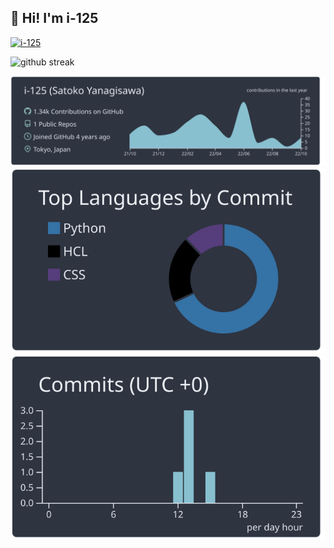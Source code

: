 ## 👋 Hi! I'm i-125

<p align="left"> 
  <a href="https://github.com/i-125/i-125/">
    <img src="https://komarev.com/ghpvc/?username=i-125" alt="i-125" />
  </a>
</p>
<p align="left">
  <img alt="github streak" src="http://github-readme-streak-stats.herokuapp.com?user=i-125&theme=react&hide_border=true" />
</p>
<p align="left">
  <img alt="github summary cards 0" src="https://raw.githubusercontent.com/i-125/i-125/main/profile-summary-card-output/nord_dark/0-profile-details.svg" />
  <img alt="github summary cards 2" src="https://raw.githubusercontent.com/i-125/i-125/main/profile-summary-card-output/nord_dark/2-most-commit-language.svg" />
  <img alt="github summary cards 4" src="https://raw.githubusercontent.com/i-125/i-125/main/profile-summary-card-output/nord_dark/4-productive-time.svg" />
</p>

